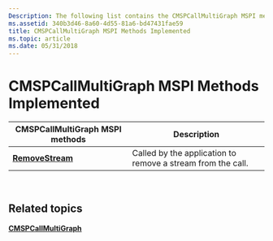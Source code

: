 ```yaml
---
Description: The following list contains the CMSPCallMultiGraph MSPI methods.
ms.assetid: 340b3d46-8a60-4d55-81a6-bd47431fae59
title: CMSPCallMultiGraph MSPI Methods Implemented
ms.topic: article
ms.date: 05/31/2018
---
```


# CMSPCallMultiGraph MSPI Methods Implemented



| CMSPCallMultiGraph MSPI methods                         | Description                                                 |
|---------------------------------------------------------|-------------------------------------------------------------|
| [**RemoveStream**](/windows/desktop/api/Mspcall/nf-mspcall-cmspcallmultigraph-removestream) | Called by the application to remove a stream from the call. |



 

## Related topics

<dl> <dt>

[**CMSPCallMultiGraph**](/windows/desktop/api/Mspcall/nl-mspcall-cmspcallmultigraph)
</dt> </dl>

 

 



